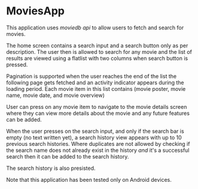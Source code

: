 # MoviesApp

This application uses *moviedb api* to allow users to fetch and search for movies.

The home screen contains a search input and a search button only as per description.
The user then is allowed to search for any movie and the list of results are viewed using a flatlist with two columns when search button is pressed.

Pagination is supported when the user reaches the end of the list the following page gets fetched and an activity indicator appears during the loading period.
Each movie item in this list contains (movie poster, movie name, movie date, and movie overview)

User can press on any movie item to navigate to the movie details screen where they can view more details about the movie and any future features can be added.

When the user presses on the search input, and only if the search bar is empty (no text written yet), a search history view appears with up to 10 previous search histories.
Where duplicates are not allowed by checking if the search name does not already exist in the history *and* it's a successful search then it can be added to the search history.

The search history is also presisted.

Note that this application has been tested only on Android devices.
